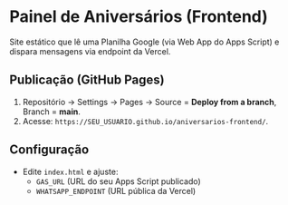 # Painel de Aniversários (Frontend)
Site estático que lê uma Planilha Google (via Web App do Apps Script) e dispara mensagens via endpoint da Vercel.

## Publicação (GitHub Pages)
1. Repositório → Settings → Pages → Source = **Deploy from a branch**, Branch = **main**.
2. Acesse: `https://SEU_USUARIO.github.io/aniversarios-frontend/`.

## Configuração
- Edite `index.html` e ajuste:
  - `GAS_URL` (URL do seu Apps Script publicado)
  - `WHATSAPP_ENDPOINT` (URL pública da Vercel)
